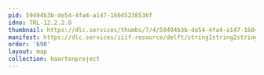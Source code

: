 ```yaml
---
pid: 59494b3b-de54-4fa4-a147-16045238536f
idno: TRL-12.2.2.8
thumbnail: https://dlc.services/thumbs/7/4/59494b3b-de54-4fa4-a147-16045238536f/full/400,339/0/default.jpg
manifest: https://dlc.services/iiif-resource/delft/string1string2string3/kaartenproject-2007/TRL-12.2.2.8
order: '690'
layout: map
collection: kaartenproject
---
```

